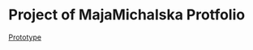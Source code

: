 # Project of MajaMichalska Protfolio 

[Prototype](https://www.figma.com/file/fVgs9ArAGkT0M37381YWBz/MajaMProj?node-id=0%3A1)
